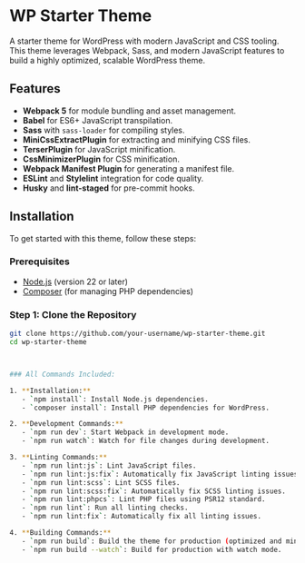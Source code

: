 # WP Starter Theme

A starter theme for WordPress with modern JavaScript and CSS tooling. This theme leverages Webpack, Sass, and modern JavaScript features to build a highly optimized, scalable WordPress theme.

## Features

- **Webpack 5** for module bundling and asset management.
- **Babel** for ES6+ JavaScript transpilation.
- **Sass** with `sass-loader` for compiling styles.
- **MiniCssExtractPlugin** for extracting and minifying CSS files.
- **TerserPlugin** for JavaScript minification.
- **CssMinimizerPlugin** for CSS minification.
- **Webpack Manifest Plugin** for generating a manifest file.
- **ESLint** and **Stylelint** integration for code quality.
- **Husky** and **lint-staged** for pre-commit hooks.

## Installation

To get started with this theme, follow these steps:

### Prerequisites

- [Node.js](https://nodejs.org/) (version 22 or later)
- [Composer](https://getcomposer.org/) (for managing PHP dependencies)

### Step 1: Clone the Repository

```bash
git clone https://github.com/your-username/wp-starter-theme.git
cd wp-starter-theme



### All Commands Included:

1. **Installation:**
   - `npm install`: Install Node.js dependencies.
   - `composer install`: Install PHP dependencies for WordPress.

2. **Development Commands:**
   - `npm run dev`: Start Webpack in development mode.
   - `npm run watch`: Watch for file changes during development.

3. **Linting Commands:**
   - `npm run lint:js`: Lint JavaScript files.
   - `npm run lint:js:fix`: Automatically fix JavaScript linting issues.
   - `npm run lint:scss`: Lint SCSS files.
   - `npm run lint:scss:fix`: Automatically fix SCSS linting issues.
   - `npm run lint:phpcs`: Lint PHP files using PSR12 standard.
   - `npm run lint`: Run all linting checks.
   - `npm run lint:fix`: Automatically fix all linting issues.

4. **Building Commands:**
   - `npm run build`: Build the theme for production (optimized and minified).
   - `npm run build --watch`: Build for production with watch mode.
